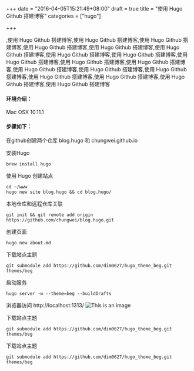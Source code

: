 +++
date = "2016-04-05T15:21:49+08:00"
draft = true
title = "使用 Hugo Github 搭建博客"
categories = ["hugo"]

+++

,使用 Hugo Github 搭建博客,使用 Hugo Github 搭建博客,使用 Hugo Github 搭建博客,使用 Hugo Github 搭建博客,使用 Hugo Github 搭建博客,使用 Hugo Github 搭建博客,使用 Hugo Github 搭建博客,使用 Hugo Github 搭建博客,使用 Hugo Github 搭建博客,使用 Hugo Github 搭建博客,使用 Hugo Github 搭建博客,使用 Hugo Github 搭建博客,使用 Hugo Github 搭建博客,使用 Hugo Github 搭建博客,使用 Hugo Github 搭建博客,使用 Hugo Github 搭建博客,使用 Hugo Github 搭建博客,使用 Hugo Github 搭建博客
#### 环境介绍：
Mac OSX 10.11.1

#### 步骤如下：
在github创建两个仓库 blog.hugo 和 chungwei.github.io

安装Hugo
```shell
brew install hugo
```

使用 Hugo 创建站点
```shell
cd ~/www
hugo new site blog.hugo && cd blog.hugo/
```

本地仓库和远程仓库关联
```shell
git init && git remote add origin https://github.com/chungwei/blog.hugo.git
```

创建页面
```shell
hugo new about.md
```

下载站点主题
```shell
git submodule add https://github.com/dim0627/hugo_theme_beg.git themes/beg
```

启动服务
```shell
hugo server -w --theme=beg --buildDrafts
```

浏览器访问 http://localhost:1313/
![This is an image](/img/BD22C57D-5746-4CBC-AE4B-A62C87D8DD80.png)

下载站点主题
```shell
git submodule add https://github.com/dim0627/hugo_theme_beg.git themes/beg
```

下载站点主题
```shell
git submodule add https://github.com/dim0627/hugo_theme_beg.git themes/beg
```


